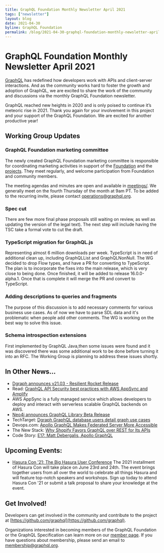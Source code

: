 ```yaml
---
title: GraphQL Foundation Monthly Newsletter April 2021
tags: ["newsletter"]
layout: blog
date: 2021-04-30
byline: GraphQL Foundation
permalink: /blog/2021-04-30-graphql-foundation-monthly-newsletter-april-2021
---
```


# GraphQL Foundation Monthly Newsletter April 2021

[GraphQL](https://graphql.org/) has redefined how developers work with APIs and client-server interactions. And as the community works hard to foster the growth and adoption of GraphQL, we are excited to share the work of the community and discussions via the monthly GraphQL Foundation newsletter.

GraphQL reached new heights in 2020 and is only poised to continue it’s meteoric rise in 2021. Thank you again for your involvement in this project and your support of the GraphQL Foundation. We are excited for another productive year!

## Working Group Updates

### GraphQL Foundation marketing committee

The newly created GraphQL Foundation marketing committee is responsible for coordinating marketing activities in support of the [Foundation](https://foundation.graphql.org/) and the [projects](https://github.com/graphql). They meet regularly, and welcome participation from Foundation and community members.

The meeting agendas and minutes are open and available in [meetings/](https://github.com/graphql/marketing/blob/main/meetings). We generally meet on the fourth Thursday of the month at 9am PT. To be added to the recurring invite, please contact [operations@graphql.org](mailto:operations@graphql.org).

### Spec cut

There are few more final phase proposals still waiting on review, as well as updating the version of the legal text). The next step will include having the TSC take a formal vote to cut the draft.

### TypeScript migration for GraphQL.js

Representing almost 6 million downloads per week. TypeScript is in need of additional clean up, including GraphQLList and GraphQLNonNull. The WG decided to drop Flow types, and have a PR for converting to TypeScript. The plan is to incorporate the fixes into the main release, which is very close to being done. Once finished, it will be added to release 16.0.0-alpha.1. Once that is complete it will merge the PR and convert to TypeScript.

### Adding descriptions to queries and fragments

The purpose of this discussion is to add necessary comments for various business use cases. As of now we have to parse SDL data and it's problematic when people add other comments. The WG is working on the best way to solve this issue.

### Schema introspection extensions

First implemented by GraphQL Java,then some issues were found and it was discovered there was some additional work to be done before turning it into an RFC. The Working Group is planning to address these issues shortly.

## In Other News...

- [Dgraph announces v21.03 - Resilient Rocket Release](https://dgraph.io/blog/post/v2103-release/)
- Read: [GraphQL API Security best practices with AWS AppSync and Amplify](https://github.com/danilop/graphql-api-security-with-aws-appsync-and-amplify)
- AWS AppSync is a fully managed service which allows developers to deploy and interact with serverless scalable GraphQL backends on AWS.
- [Neo4j announces GraphQL Library Beta Release](https://medium.com/neo4j/announcing-the-neo4j-graphql-library-beta-99ae8541bbe7)
- TechTarget: [Dgraph GraphQL database users detail graph use cases](https://searchdatamanagement.techtarget.com/news/252499595/Dgraph-GraphQL-database-users-detail-graph-use-cases)
- Devops.com: [Apollo GraphQL Makes Federated Server More Accessible](https://devops.com/apollo-graphql-makes-federated-server-more-accessible/)
- The New Stack: [Why Shopify Favors GraphQL over REST for Its APIs](https://thenewstack.io/why-shopify-favors-graphql-over-rest-for-its-apis/)
- Code Story: [E17: Matt Debergalis, Apollo GraphQL](https://codestory.co/podcast/e17-matt-debergalis-apollo-graphql/)

## Upcoming Events:

- [Hasura Con '21: The Big Hasura User Conference](https://hasura.io/events/hasura-con-2021/) The 2021 installment of Hasura Con will take place on June 23rd and 24th. The event brings together users from all over the world to celebrate all things Hasura and will feature top-notch speakers and workshops. Sign up today to attend Hasura Con '21 or submit a talk proposal to share your knowledge at the event.

## Get Involved!

Developers can get involved in the community and contribute to the project at [https://github.com/graphql](https://github.com/graphql).

Organizations interested in becoming members of the GraphQL Foundation or the GraphQL Specification can learn more on our [member page](https://foundation.graphql.org/join). If you have questions about membership, please send an email to membership@graphql.org.

